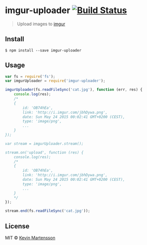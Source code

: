 # imgur-uploader [![Build Status](https://travis-ci.org/kevva/imgur-uploader.svg?branch=master)](https://travis-ci.org/kevva/imgur-uploader)

> Upload images to [imgur](http://imgur.com)


## Install

```
$ npm install --save imgur-uploader
```


## Usage

```js
var fs = require('fs');
var imgurUploader = require('imgur-uploader');

imgurUploader(fs.readFileSync('cat.jpg'), function (err, res) {
	console.log(res);
	/*
	{
		id: 'OB74hEa',
		link: 'http://i.imgur.com/jbhDywa.png',
		date: Sun May 24 2015 00:02:41 GMT+0200 (CEST),
		type: 'image/png',
		...
	}
});

var stream = imgurUploader.stream();

stream.on('upload', function (res) {
	console.log(res);
	/*
	{
		id: 'OB74hEa',
		link: 'http://i.imgur.com/jbhDywa.png',
		date: Sun May 24 2015 00:02:41 GMT+0200 (CEST),
		type: 'image/png',
		...
	}
	*/
});

stream.end(fs.readFileSync('cat.jpg'));
```


## License

MIT © [Kevin Martensson](http://github.com/kevva)
